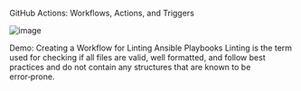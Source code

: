 GitHub Actions: Workflows, Actions, and Triggers

![image](https://github.com/user-attachments/assets/a2e5ea46-a201-4fb1-939d-d01e3e081287)

Demo: Creating a Workflow for Linting Ansible Playbooks
 Linting is the term used for checking if all files are valid, well formatted, and follow best practices and do not contain any structures that are known to be error‑prone.

